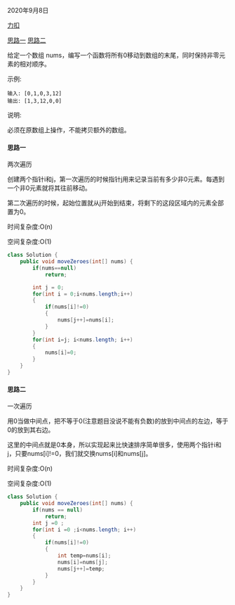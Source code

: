 2020年9月8日

[力扣](https://leetcode-cn.com/problems/move-zeroes)

[思路一](#思路一)
[思路二](#思路二)

给定一个数组 nums，编写一个函数将所有0移动到数组的末尾，同时保持非零元素的相对顺序。

示例:
```
输入: [0,1,0,3,12]
输出: [1,3,12,0,0]
```
说明:

必须在原数组上操作，不能拷贝额外的数组。

#### 思路一

两次遍历

创建两个指针i和j，第一次遍历的时候指针j用来记录当前有多少非0元素。每遇到一个非0元素就将其往前移动。

第二次遍历的时候，起始位置就从j开始到结束，将剩下的这段区域内的元素全部置为0。

时间复杂度:O(n)

空间复杂度:O(1)
```java
class Solution {
    public void moveZeroes(int[] nums) {
        if(nums==null)
            return;

        int j = 0;
        for(int i = 0;i<nums.length;i++)
        {
            if(nums[i]!=0)
            {
                nums[j++]=nums[i];
            }
        }
        for(int i=j; i<nums.length; i++)
        {
            nums[i]=0;
        }
    }
}
```

#### 思路二

一次遍历

用0当做中间点，把不等于0(注意题目没说不能有负数)的放到中间点的左边，等于0的放到其右边。

这里的中间点就是0本身，所以实现起来比快速排序简单很多，使用两个指针i和j，只要nums[i]!=0，我们就交换nums[i]和nums[j]。

时间复杂度:O(n)

空间复杂度:O(1)
```java
class Solution {
    public void moveZeroes(int[] nums) {
        if(nums == null)
            return;
        int j =0 ;
        for(int i =0 ;i<nums.length; i++)
        {
            if(nums[i]!=0)
            {
                int temp=nums[i];
                nums[i]=nums[j];
                nums[j++]=temp;
            }
        }
    }
}
```

